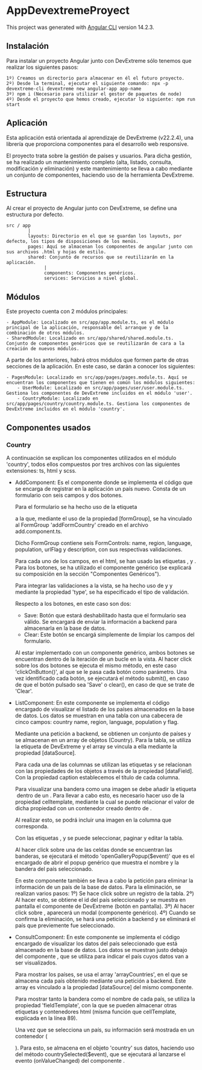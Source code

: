 # AppDevextremeProyect

This project was generated with [Angular CLI](https://github.com/angular/angular-cli) version 14.2.3.


## Instalación

Para instalar un proyecto Angular junto con DevExtreme sólo tenemos que realizar los siguientes pasos:

    1º) Creamos un directorio para almacenar en él el futuro proyecto.
    2º) Desde la terminal, ejecutar el siguiente comando: npx -p devextreme-cli devextreme new angular-app app-name
    3º) npm i (Necesario para utilizar el gestor de paquetes de node)
    4º) Desde el proyecto que hemos creado, ejecutar lo siguiente: npm run start


## Aplicación

Esta aplicación está orientada al aprendizaje de DevExtreme (v22.2.4), una librería que proporciona componentes para el desarrollo web responsive.

El proyecto trata sobre la gestión de países y usuarios. 
Para dicha gestión, se ha realizado un mantenimiento completo (alta, listado, consulta, modificación y eliminación) y este mantenimiento se lleva a cabo mediante un conjunto de
componentes, haciendo uso de la herramienta DevExtreme.


## Estructura
Al crear el proyecto de Angular junto con DevExtreme, se define una estructura por defecto.

    src / app
            |
            layouts: Directorio en el que se guardan los layouts, por defecto, los tipos de disposiciones de los menús.
            pages: Aquí se almacenan los componentes de angular junto con sus archivos .html y hojas de estilo.
            shared: Conjunto de recursos que se reutilizarán en la aplicación.
                  |
                  components: Componentes genéricos.
                  services: Servicios a nivel global.

## Módulos

Este proyecto cuenta con 2 módulos principales:

    - AppModule: Localizado en src/app/app.module.ts, es el módulo principal de la aplicación, responsable del arranque y de la combinación de otros módulos.
    - SharedModule: Localizado en src/app/shared/shared.module.ts. Conjunto de componentes genéricos que se reutilizarán de cara a la creación de nuevos módulos.

A parte de los anteriores, habrá otros módulos que formen parte de otras secciones de la aplicación. En este caso, se darán a conocer los siguientes:

    - PagesModule: Localizado en src/app/pages/pages.module.ts. Aquí se encuentran los componentes que tienen en común los módulos siguientes:
        - UserModule: Localizado en src/app/pages/user/user.module.ts. Gestiona los componentes de DevExtreme incluidos en el módulo 'user'.
        - CountryModule: Localizado en src/app/pages/country/country.module.ts. Gestiona los componentes de DevExtreme incluidos en el módulo 'country'.


## Componentes usados

### Country

A continuación se explican los componentes utilizados en el módulo 'country', todos ellos compuestos por tres archivos con las siguientes extensiones: ts, html y scss.

- AddComponent:
Es el componente donde se implementa el código que se encarga de registrar en la aplicación un país nuevo.
Consta de un formulario con seis campos y dos botones.

    Para el formulario se ha hecho uso de la etiqueta <form> a la que, mediante el uso de la propiedad [formGroup], se ha vinculado al FormGroup 'addFormCountry' creado en el
    archivo add.component.ts.

    Dicho FormGroup contiene seis FormControls: name, region, language, population, urlFlag y description, con sus respectivas validaciones.

    Para cada uno de los campos, en el html, se han usado las etiquetas <dx-text-box>, <dx-number-box> y <dx-text-area>.
    Para los botones, se ha utilizado el componente genérico <app-button> (se explicará su composición en la sección "Componentes Genéricos").

    Para integrar las validaciones a la vista, se ha hecho uso de <dx-validator> y <dxi-validation-rule> y mediante la propiedad 'type', se ha especificado el tipo de validación.

    Respecto a los botones, en este caso son dos: 
    - Save: Botón que estará deshabilitado hasta que el formulario sea válido. Se encargará de enviar la información a backend para almacenarla en la base de datos.
    - Clear: Este botón se encargá simplemente de limpiar los campos del formulario.

    Al estar implementado con un componente genérico, ambos botones se encuentran dentro de la iteración de un bucle en la vista.
    Al hacer click sobre los dos botones se ejecuta el mismo método, en este caso 'clickOnButton()', al que se le pasa cada botón como parámetro.
    Una vez identificado cada botón, se ejecutará el método submit(), en caso de que el botón pulsado sea 'Save' o clear(), en caso de que se trate de 'Clear'.

- ListComponent:
En este componente se implementa el código encargado de visualizar el listado de los países almacenados en la base de datos.
Los datos se muestran en una tabla con una cabecera de cinco campos: country name, region, language, population y flag.

    Mediante una petición a backend, se obtienen un conjunto de países y se almacenan en un array de objetos (Country).
    Para la tabla, se utiliza la etiqueta <dx-data-grid> de DevExtreme y el array se vincula a ella mediante la propiedad [dataSource].

    Para cada una de las columnas se utilizan las etiquetas <dxi-column> y se relacionan con las propiedades de los objetos a través de la propiedad [dataField].
    Con la propiedad caption establecemos el título de cada columna.

    Para visualizar una bandera como una imagen se debe añadir la etiqueta <img> dentro de un <dxi-column>. Para llevar a cabo esto, es necesario hacer uso de la propiedad
    celltemplate, mediante la cual se puede relacionar el valor de dicha propiedad con un contenedor creado dentro de <dxi-column>.

    Al realizar esto, se podrá incluir una imagen en la columna que corresponda.

    Con las etiquetas <dxo-pager>, <dxo-editing> y <dxo-selection> se puede seleccionar, paginar y editar la tabla.

    Al hacer click sobre una de las celdas donde se encuentran las banderas, se ejecutará el método 'openGalleryPopup($event)' que es el encargado de abrir el popup genérico que muestra el nombre y la bandera del país seleccionado.

    En este componente también se lleva a cabo la petición para eliminar la información de un país de la base de datos.
    Para la eliminación, se realizan varios pasos:
        1º) Se hace click sobre un registro de la tabla.
        2º) Al hacer esto, se obtiene el id del país seleccionado y se muestra en pantalla el componente de DevExtreme <dx-speed-dial-action> (botón en pantalla).
        3º) Al hacer click sobre <dx-speed-dial-action>, aparecerá un modal (componente genérico).
        4º) Cuando se confirma la eliminación, se hará una petición a backend y se eliminará el país que previemente fue seleccionado.


- ConsultComponent:
En este componente se implementa el código encargado de visualizar los datos del país seleccionado que está almacenado en la base de datos.
Los datos se muestran justo debajo del componente <dx-select-box>, que se utiliza para indicar el país cuyos datos van a ser visualizados.

    Para mostrar los países, se usa el array 'arrayCountries', en el que se almacena cada país obtenido mediante una petición a backend. Este array es vinculado a la propiedad [dataSource] del mismo componente.

    Para mostrar tanto la bandera como el nombre de cada país, se utiliza la propiedad 'fieldTemplate', con la que se pueden almacenar otras etiquetas y contenedores html (misma función que cellTemplate, explicada en la línea 89).

    Una vez que se selecciona un país, su información será mostrada en un contenedor (<div>). Para esto, se almacena en el objeto 'country' sus datos, haciendo uso del método countrySelected($event), que se ejecutará al lanzarse el evento (onValueChanged) del componente <dx-select-box>.

